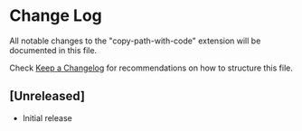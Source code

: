 # Change Log

All notable changes to the "copy-path-with-code" extension will be documented in this file.

Check [Keep a Changelog](http://keepachangelog.com/) for recommendations on how to structure this file.

## [Unreleased]

- Initial release